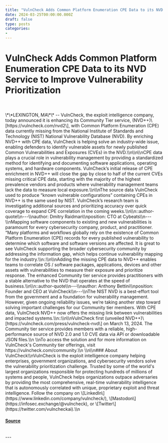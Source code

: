 ```yaml
---
title: "VulnCheck Adds Common Platform Enumeration CPE Data to its NVD Service to Improve Vulnerability Prioritization"
date: 2024-03-25T00:00:00.000Z
draft: false
type: posts
categories: 
- 
---
```

# VulnCheck Adds Common Platform Enumeration CPE Data to its NVD Service to Improve Vulnerability Prioritization

<br/>

<br/>
\*\*LEXINGTON, MA\*\* -- VulnCheck, the exploit intelligence company, today announced it is enhancing its Community Tier service, (NVD++)\[https://vulncheck.com/nvd2\], with Common Platform Enumeration (CPE) data currently missing from the National Institute of Standards and Technology (NIST) National Vulnerability Database (NVD). By enriching NVD++ with CPE data, VulnCheck is helping solve an industry-wide issue, enabling defenders to identify vulnerable assets for newly published Common Vulnerabilities and Exposures (CVEs) in the NVD.\\n\\n\\nCPE data plays a crucial role in vulnerability management by providing a standardized method for identifying and documenting software applications, operating systems, and hardware components. VulnCheck’s initial release of CPE enrichment in NVD++ will close the gap by close to half of the current CVEs missing critical CPE data, starting with the majority of the highest prevalence vendors and products where vulnerability management teams lack the data to measure local exposure.\\n\\nThe source data VulnCheck used to produce “known vulnerable configurations” containing CPEs in NVD++ is the same used by NIST. VulnCheck’s research team is investigating additional sources and prioritizing accuracy over quick coverage to expand CPE correlation in the coming weeks.\\n\\n::author-quote\\n---\\nauthor: Dmitry Raidman\\nposition: CTO at Cybeats\\n---\\nMapping software components to existing and new vulnerabilities is paramount for every cybersecurity company, product, and practitioner. “Many platforms and workflows globally rely on the existence of Common Platform Enumeration (CPE) records for every published vulnerability to determine which software and software versions are affected. It is great to see VulnCheck supporting the broader cybersecurity community by addressing the information gap, which helps continue vulnerability mapping for the industry.\\n::\\n\\nAdding the missing CPE data to NVD++ enables teams to correlate OS / software packages, applications, devices and other assets with vulnerabilities to measure their exposure and prioritize response. The enhanced Community tier service provides practitioners with a stable alternative to the NVD that operates at the speed of business.\\n\\n::author-quote\\n---\\nauthor: Anthony Bettini\\nposition: Founder and CEO at VulnCheck\\n---\\nThe NIST NVD is a best-effort tool from the government and a foundation for vulnerability management. However, given ongoing reliability issues, we’re taking another step toward solving important challenges for our Community tier members. With CPE data, VulnCheck NVD++ now offers the missing link between vulnerabilities and impacted systems.\\n::\\n\\nVulnCheck first (unveiled NVD++)\[https://vulncheck.com/press/vulncheck-nvd\] on March 13, 2024. The Community tier service provides members with a reliable, high-performance source of NVD 2.0 and 1.0 CVE data via API or downloadable JSON files.\\n \\nTo access the solution and for more information on VulnCheck's Community tier offerings, visit https://vulncheck.com/community.\\n \\n\\n### About VulnCheck\\nVulnCheck is the exploit intelligence company helping enterprises, government organizations, and cybersecurity vendors solve the vulnerability prioritization challenge. Trusted by some of the world's largest organizations responsible for protecting hundreds of millions of systems and people, VulnCheck helps organizations outpace adversaries by providing the most comprehensive, real-time vulnerability intelligence that is autonomously correlated with unique, proprietary exploit and threat intelligence. Follow the company on \[LinkedIn\](https://www.linkedin.com/company/vulncheck/), \[Mastodon\](https://infosec.exchange/@vulncheck), or \[Twitter\](https://twitter.com/vulncheckai).\\n

#### [Source](https://vulncheck.com/blog/vulncheck-nvd-cpe)

<br/>
---
